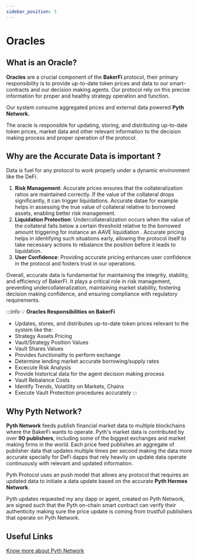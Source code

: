 ```yaml
---
sidebar_position: 3
---
```


# Oracles

## What is an Oracle?

**Oracles** are a crucial component of the **BakerFi** protocol, their primary responsibility is to provide up-to-date token prices and data to our smart-contracts and our decision making agents. Our protocol rely on this precise information for proper and healthy strategy operation and function.

Our system consume aggregated prices and external data powered **Pyth Network.**

The oracle is responsible for updating, storing, and distributing up-to-date token prices, market data and other relevant information to the decision making process and proper operation of the protocol.

## Why are the Accurate Data is important ?

Data is fuel for any protocol to work properly under a dynamic environment like the DeFi.

1. **Risk Management**: Accurate prices ensures that the collateralization ratios are maintained correctly. If the value of the collateral drops significantly, it can trigger liquidations. Accurate datae for example helps in assessing the true value of collateral relative to borrowed assets, enabling better risk management.
2. **Liquidation Protection**: Undercollateralization occurs when the value of the collateral falls below a certain threshold relative to the borrowed amount triggering for instance an AAVE liquidiation . Accurate pricing helps in identifying such situations early, allowing the protocol itself to take necessary actions to rebalance the position before it leads to liquidation.
3. **User Confidence**: Providing accurate pricing enhances user confidence in the protocol and fosters trust in our  operations.

Overall, accurate data is fundamental for maintaining the integrity, stability, and efficiency of BakerFI. It plays a critical role in risk management, preventing undercollateralization, maintaining market stability, fostering decision making confidence, and ensuring compliance with regulatory requirements.


:::info
💡 **Oracles Responsibilities on BakerFi**
- Updates, stores, and distributes up-to-date token prices relevant to the system  like the:
- Strategy Assets Pricing
- Vault/Strategy Position Values
- Vault Shares Values
- Provides functionality to perform exchange
- Determine lending market accurate borrowing/supply rates
- Excecute Risk Analysis
- Provide historical data for the agent decision making process
- Vault Rebalance Costs
- Identify Trends, Volatility on Markets, Chains
- Execute Vault Protection procedures accurately
:::

## Why Pyth Network?

**Pyth Network** feeds publish financial market data to multiple blockchains where the BakerFi wants to operate. Pyth's market data is contributed by over **90 publishers**, including some of the biggest exchanges and market making firms in the world. Each price feed publishes an aggregate of publisher data that updates multiple times per second making the data more accurate specially for DeFi dapps that rely heavily on update data operate continuously with relevant and updated information.

Pyth Protocol uses an push model that allows any protocol that requires an updated data to initiate a data update based on the accurate **Pyth Hermes Network**.

Pyth updates requested my any dapp or agent, created on Pyth Network,  are signed such that the Pyth on-chain smart contract can verify their authenticity making sure the price update is coming from trustfull publishers that operate on Pyth Network.


## Useful Links

[Know more about Pyth Network](https://pyth.network/)